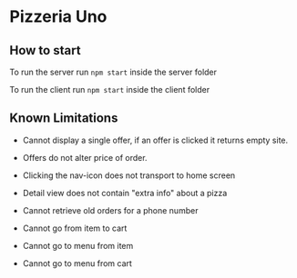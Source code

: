 # Pizzeria Uno

## How to start
To run the server run ` npm start ` inside the server folder

To run the client run ` npm start ` inside the client folder

## Known Limitations

* Cannot display a single offer, if an offer is clicked it returns empty site.

* Offers do not alter price of order.

* Clicking the nav-icon does not transport to home screen

* Detail view does not contain "extra info" about a pizza

* Cannot retrieve old orders for a phone number

* Cannot go from item to cart

* Cannot go to menu from item

* Cannot go to menu from cart